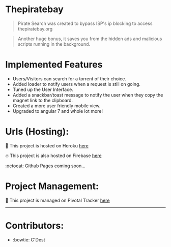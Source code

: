# Thepiratebay

> Pirate Search was created to bypass ISP's ip blocking to access thepiratebay.org

> Another huge bonus, it saves you from the hidden ads and malicious scripts running in the background.

# Implemented Features

- Users/Visitors can search for a torrent of their choice.
- Added loader to notify users when a request is still on going.
- Tuned up the User Interface.
- Added a snackbar/toast message to notify the user when they copy the magnet link to the clipboard.
- Created a more user friendly mobile view.
- Upgraded to angular 7 and whole lot more!

# Urls (Hosting): 

:gem: This project is hosted on Heroku [here](http://thepiratebay1.herokuapp.com/)

:fire: This project is also hosted on Firebase [here](https://thepiratebay1.firebaseapp.com/)

:octocat: Github Pages coming soon...

# Project Management:

:briefcase: This project is managed on Pivotal Tracker [here](https://www.pivotaltracker.com/n/projects/2326048)

---

# Contributors:

- :bowtie: C'Dest
